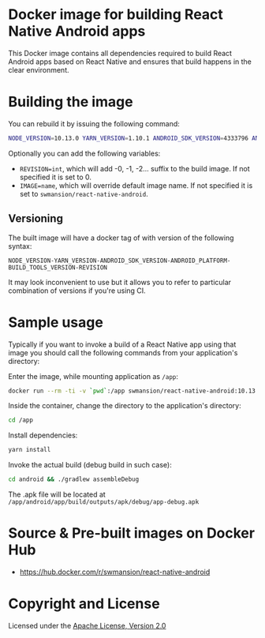 # Docker image for building React Native Android apps

This Docker image contains all dependencies required to build React Android apps
based on React Native and ensures that build happens in the clear environment.


# Building the image

You can rebuild it by issuing the following command:

```sh
NODE_VERSION=10.13.0 YARN_VERSION=1.10.1 ANDROID_SDK_VERSION=4333796 ANDROID_PLATFORM=27 BUILD_TOOLS_VERSION=28.0.3 make build
```

Optionally you can add the following variables:

* `REVISION=int`, which will add -0, -1, -2... suffix to the build image. If not 
  specified it is set to 0.
* `IMAGE=name`, which will override default image name. If not specified it is 
  set to `swmansion/react-native-android`.

## Versioning

The built image will have a docker tag of with version of the following syntax:

`NODE_VERSION-YARN_VERSION-ANDROID_SDK_VERSION-ANDROID_PLATFORM-BUILD_TOOLS_VERSION-REVISION`

It may look inconvenient to use but it allows you to refer to particular 
combination of versions if you're using CI.


# Sample usage

Typically if you want to invoke a build of a React Native app using that image
you should call the following commands from your application's directory:

Enter the image, while mounting application as `/app`:

```sh
docker run --rm -ti -v `pwd`:/app swmansion/react-native-android:10.13.0-1.10.1-4333796-27-28.0.3-0 bash
```

Inside the container, change the directory to the application's directory:

```sh
cd /app
```

Install dependencies:

```sh
yarn install
```

Invoke the actual build (debug build in such case):

```sh
cd android && ./gradlew assembleDebug
```

The .apk file will be located at `/app/android/app/build/outputs/apk/debug/app-debug.apk`


# Source & Pre-built images on Docker Hub

* https://hub.docker.com/r/swmansion/react-native-android

# Copyright and License

Licensed under the [Apache License, Version 2.0](LICENSE)
